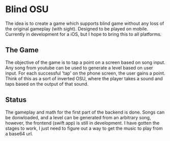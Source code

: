 # Blind OSU
The idea is to create a game which supports blind game without any loss of the original gameplay (with sight). Designed to be played on mobile. Currently in development for a iOS, but I hope to bring this to all platforms. 

## The Game
The objective of the game is to tap a point on a screen based on song input. Any song from youtube can be used to generate a level based on user input. For each successful 'tap' on the phone screen, the user gains a point. Think of this as a sort of inverted OSU, where the player takes a sound and taps based on the output of that sound.

## Status
The gameplay and math for the first part of the backend is done. Songs can be donwloaded, and a level can be generated from an arbitrary song, however, the frontend (swift app) is still in development. I have gotten the stages to work, I just need to figure out a way to get the music to play from a base64 url.